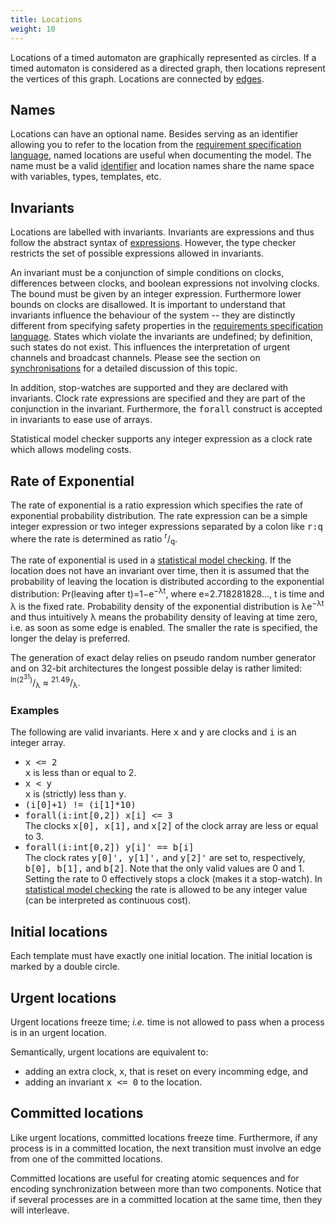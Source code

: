 ```yaml
---
title: Locations
weight: 10
---
```



Locations of a timed automaton are graphically represented as circles. If a timed automaton is considered as a directed graph, then locations represent the vertices of this graph. Locations are connected by [edges](/language-reference/system-description/templates/edges/).

## Names

Locations can have an optional name. Besides serving as an identifier allowing you to refer to the location from the [requirement specification language](/language-reference/requirements-specification/), named locations are useful when documenting the model. The name must be a valid [identifier](/language-reference/expressions/identifiers/) and location names share the name space with variables, types, templates, etc.

## Invariants

Locations are labelled with invariants. Invariants are expressions and thus follow the abstract syntax of [expressions](/language-reference/expressions/). However, the type checker restricts the set of possible expressions allowed in invariants.

An invariant must be a conjunction of simple conditions on clocks, differences between clocks, and boolean expressions not involving clocks. The bound must be given by an integer expression. Furthermore lower bounds on clocks are disallowed. It is important to understand that invariants influence the behaviour of the system -- they are distinctly different from specifying safety properties in the [requirements specification language](/language-reference/requirements-specification/). States which violate the invariants are undefined; by definition, such states do not exist. This influences the interpretation of urgent channels and broadcast channels. Please see the section on [synchronisations](/language-reference/system-description/templates/edges/#synchronisations) for a detailed discussion of this topic.

In addition, stop-watches are supported and they are declared with invariants. Clock rate expressions are specified and they are part of the conjunction in the invariant. Furthermore, the <tt>forall</tt> construct is accepted in invariants to ease use of arrays.

Statistical model checker supports any integer expression as a clock rate which allows modeling costs.

<a name="rate">

## Rate of Exponential

</a>

The rate of exponential is a ratio expression which specifies the rate of exponential probability distribution. The rate expression can be a simple integer expression or two integer expressions separated by a colon like <tt>r:q</tt> where the rate is determined as ratio <sup>r</sup>/<sub>q</sub>.

The rate of exponential is used in a [statistical model checking](/gui-reference/verifier/verifying/). If the location does not have an invariant over time, then it is assumed that the probability of leaving the location is distributed according to the exponential distribution: Pr(leaving after t)=1−e<sup>−λt</sup>, where e=2.718281828…, t is time and λ is the fixed rate. Probability density of the exponential distribution is λe<sup>−λt</sup> and thus intuitively λ means the probability density of leaving at time zero, i.e. as soon as some edge is enabled. The smaller the rate is specified, the longer the delay is preferred.

The generation of exact delay relies on pseudo random number generator and on 32-bit architectures the longest possible delay is rather limited: <sup>ln(2<sup>31</sup>)</sup>/<sub>λ</sub> ≈ <sup>21.49</sup>/<sub>λ</sub>.

### Examples

The following are valid invariants. Here <tt>x</tt> and <tt>y</tt> are clocks and <tt>i</tt> is an integer array.

*   <tt>x <= 2</tt>  
    <tt>x</tt> is less than or equal to 2.
*   <tt>x < y</tt>  
    <tt>x</tt> is (strictly) less than <tt>y</tt>.
*   <tt>(i[0]+1) != (i[1]*10)</tt>
*   <tt>forall(i:int[0,2]) x[i] <= 3</tt>  
    The clocks <tt>x[0], x[1],</tt> and <tt>x[2]</tt> of the clock array are less or equal to 3.
*   <tt>forall(i:int[0,2]) y[i]' == b[i]</tt>  
    The clock rates <tt>y[0]', y[1]',</tt> and <tt>y[2]'</tt> are set to, respectively, <tt>b[0], b[1],</tt> and <tt>b[2]</tt>. Note that the only valid values are 0 and 1\. Setting the rate to 0 effectively stops a clock (makes it a stop-watch). In [statistical model checking](/gui-reference/verifier/verifying/) the rate is allowed to be any integer value (can be interpreted as continuous cost).

## Initial locations

Each template must have exactly one initial location. The initial location is marked by a double circle.

## Urgent locations

Urgent locations freeze time; _i.e._ time is not allowed to pass when a process is in an urgent location.

Semantically, urgent locations are equivalent to:

*   adding an extra clock, <tt>x</tt>, that is reset on every incomming edge, and
*   adding an invariant <tt>x <= 0</tt> to the location.

## Committed locations

Like urgent locations, committed locations freeze time. Furthermore, if any process is in a committed location, the next transition must involve an edge from one of the committed locations.

Committed locations are useful for creating atomic sequences and for encoding synchronization between more than two components. Notice that if several processes are in a committed location at the same time, then they will interleave.
